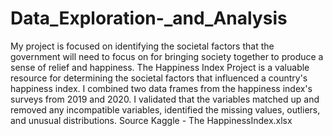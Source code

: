 # Data_Exploration-_and_Analysis


My project is focused on identifying the societal factors that the government will need to focus on for bringing society together to produce a sense of relief and happiness. The Happiness Index Project is a valuable resource for determining the societal factors that influenced a country's happiness index. I combined two data frames from the happiness index's surveys from 2019 and 2020. I validated that the variables matched up and removed any incompatible variables, identified the missing values, outliers, and unusual distributions. Source Kaggle - The HappinessIndex.xlsx

